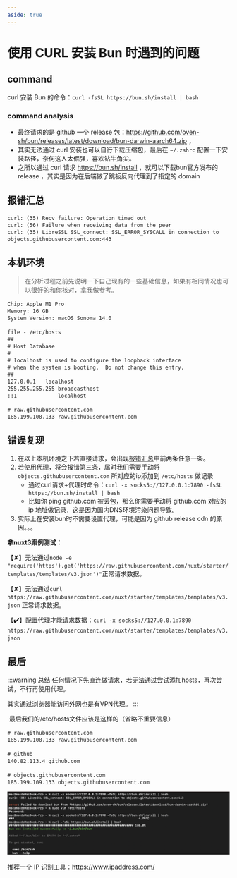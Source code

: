 ```yaml
---
aside: true
---
```


# 使用 CURL 安装 Bun 时遇到的问题

## command

curl 安装 Bun 的命令：`curl -fsSL https://bun.sh/install | bash`

### command analysis

- 最终请求的是 github 一个 release 包：https://github.com/oven-sh/bun/releases/latest/download/bun-darwin-aarch64.zip ，
- 其实无法通过 curl 安装也可以自行下载压缩包，最后在 `~/.zshrc` 配置一下安装路径，奈何这人太倔强，喜欢钻牛角尖。
- 之所以通过 curl 请求 https://bun.sh/install ，就可以下载bun官方发布的 release ，其实是因为在后端做了跳板反向代理到了指定的 domain

## 报错汇总

```text
curl: (35) Recv failure: Operation timed out
curl: (56) Failure when receiving data from the peer
curl: (35) LibreSSL SSL_connect: SSL_ERROR_SYSCALL in connection to objects.githubusercontent.com:443
```

## 本机环境

> 在分析过程之前先说明一下自己现有的一些基础信息，如果有相同情况也可以很好的和你核对，拿我做参考。

```text
Chip: Apple M1 Pro
Memory: 16 GB
System Version: macOS Sonoma 14.0

file - /etc/hosts
##
# Host Database
#
# localhost is used to configure the loopback interface
# when the system is booting.  Do not change this entry.
##
127.0.0.1	localhost
255.255.255.255	broadcasthost
::1             localhost

# raw.githubusercontent.com
185.199.108.133 raw.githubusercontent.com
```

## 错误复现

1. 在以上本机环境之下若直接请求，会出现[报错汇总](#报错汇总)中前两条任意一条。
2. 若使用代理，将会报错第三条，届时我们需要手动将 `objects.githubusercontent.com` 所对应的ip添加到 `/etc/hosts` 做记录
   - 通过curl请求+代理时命令：`curl -x socks5://127.0.0.1:7890 -fsSL https://bun.sh/install | bash`
   - 比如你 ping github.com 被丢包，那么你需要手动将 github.com 对应的 ip 地址做记录，这是因为国内DNS环境污染问题导致。
3. 实际上在安装bun时不需要设置代理，可能是因为 github release cdn 的原因。。。

**拿nuxt3案例测试：**

【✘】无法通过`node -e "require('https').get('https://raw.githubusercontent.com/nuxt/starter/templates/templates/v3.json')"`正常请求数据。

【✘】无法通过`curl https://raw.githubusercontent.com/nuxt/starter/templates/templates/v3.json` 正常请求数据。

【✔️】配置代理才能请求数据：`curl -x socks5://127.0.0.1:7890 https://raw.githubusercontent.com/nuxt/starter/templates/templates/v3.json`

## 最后

:::warning 总结
任何情况下先直连做请求，若无法通过尝试添加hosts，再次尝试，不行再使用代理。

其实通过浏览器能访问外网也是有VPN代理。
:::

&nbsp;最后我们的/etc/hosts文件应该是这样的（省略不重要信息）

```text
# raw.githubusercontent.com
185.199.108.133 raw.githubusercontent.com

# github
140.82.113.4 github.com

# objects.githubusercontent.com
185.199.109.133 objects.githubusercontent.com
```

![](./install-successed.png)

推荐一个 IP 识别工具：https://www.ipaddress.com/

